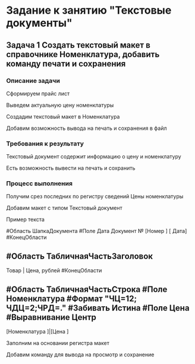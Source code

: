 # Задание к занятию "Текстовые документы"

## Задача 1 Создать текстовый макет в справочнике Номенклатура, добавить команду печати и сохранения

### Описание задачи

Сформируем прайс лист

Выведем актуальную цену номенклатуры

Создадим текстовый макет в Номенклатура

Добавим возможность вывода на печать и сохранения в файл

### Требования к результату

Текстовый документ содержит информацию о цену и номенклатуру

Есть возможность вывести на печать и сохранить

### Процесс выполнения

Получим срез последних по регистру сведений Цены номенклатуры

Добавим макет с типом Текстовый документ

Пример текста

#Область ШапкаДокумента
#Поле Дата
Документ № [Номер ]	[	Дата]
#КонецОбласти

#Область ТабличнаяЧастьЗаголовок
---------------------------------
Товар		|	Цена, рублей
#КонецОбласти

#Область ТабличнаяЧастьСтрока
#Поле Номенклатура
	#Формат "ЧЦ=12; ЧДЦ=2;ЧРД=."
	#Забивать Истина
#Поле Цена
  #Выравнивание Центр
---------------------------------
[Номенклатура	]|[Цена	]

Заполним на основании регистра макет

Добавим команду для вывода на просмотр и сохранение
